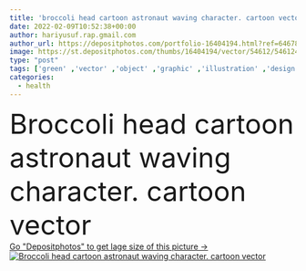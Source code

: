 ```yaml
---
title: 'broccoli head cartoon astronaut waving character. cartoon vector'
date: 2022-02-09T10:52:38+00:00
author: hariyusuf.rap.gmail.com
author_url: https://depositphotos.com/portfolio-16404194.html?ref=64678756
image: https://st.depositphotos.com/thumbs/16404194/vector/54612/546124642/api_thumb_450.jpg?forcejpeg=true
type: "post"
tags: ['green' ,'vector' ,'object' ,'graphic' ,'illustration' ,'design' ,'isolated' ,'art' ,'fresh' ,'plant' ,'cute' ,'health' ,'healthy' ,'raw' ,'cuisine' ,'ingredient' ,'diet' ,'ripe' ,'vegetable' ,'branch' ,'nutrition' ,'cartoon' ,'character' ,'expression' ,'salad' ,'vegetarian' ,'vitamin' ,'gourmet' ,'earth' ,'planet' ,'science' ,'future' ,'moon' ,'astronomy' ,'galaxy' ,'universe' ,'appetizer' ,'cabbage' ,'cosmos' ,'nebula' ,'mascot' ,'astronaut' ,'landing' ,'sticker' ,'nasa' ,'spaceship' ,'gravity' ,'emoticon' ,'broccoli' ,'clip art' ]
categories: 
  - health
---
```

<div aling="center">
            <font size="60"> Broccoli head cartoon astronaut waving character. cartoon vector</font>   
</div>
<div>
    <a href='https://st.depositphotos.com/thumbs/16404194/vector/54612/546124642/api_thumb_450.jpg?forcejpeg=true?ref=64678756' target=_blank > Go "Depositphotos" to get lage size of this picture ->
        <img href='https://st.depositphotos.com/thumbs/16404194/vector/54612/546124642/api_thumb_450.jpg?forcejpeg=true?ref=64678756' src='https://st.depositphotos.com/16404194/54612/v/950/depositphotos_546124642-stock-illustration-broccoli-head-cartoon-astronaut-waving.jpg?forcejpeg=true' alt='Broccoli head cartoon astronaut waving character. cartoon vector' >
    </a>
</div>
